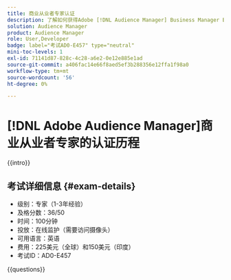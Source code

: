 ```yaml
---
title: 商业从业者专家认证
description: 了解如何获得Adobe [!DNL Audience Manager] Business Manager Expert认证。
solution: Audience Manager
product: Audience Manager
role: User,Developer
badge: label="考试AD0-E457" type="neutral"
mini-toc-levels: 1
exl-id: 71141d87-828c-4c28-a6e2-0e12e885e1ad
source-git-commit: a406fac14e66f8aed5ef3b288356e12ffa1f98a0
workflow-type: tm+mt
source-wordcount: '56'
ht-degree: 0%

---
```


# [!DNL Adobe Audience Manager]商业从业者专家的认证历程

{{intro}}

## 考试详细信息 {#exam-details}

* 级别：专家（1-3年经验）
* 及格分数：36/50
* 时间：100分钟
* 投放：在线监护（需要访问摄像头）
* 可用语言：英语
* 费用：225美元（全球）和150美元（印度）
* 考试ID：AD0-E457

{{questions}}
